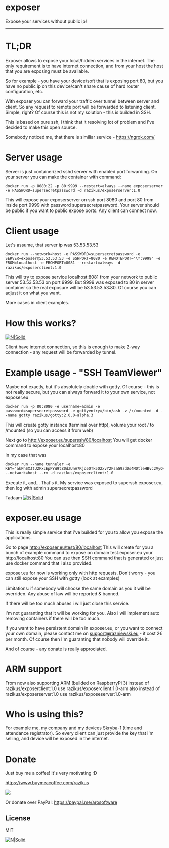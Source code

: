 # exposer
Expose your services without public ip!

---
# TL;DR
Exposer allows to expose your local/hidden services in the internet.
The only requirement is to have internet connection, and from your host the host that you are exposing must be available.

So for example - you have your device/soft that is exposing port 80, but you have no public ip on this device/can't share cause of hard router configuration, etc.

With exposer you can forward your traffic over tunnel between server and client.
So any request to remote port will be forwarded to listening client. Simple, right?
Of course this is not my solution - this is builded in SSH.


This is based on pure ssh, i think that it resolving lot of problem and i've decided to make this open source.

Somebody noticed me, that there is similiar service - https://ngrok.com/

# Server usage
Server is just containerized sshd server with enabled port forwarding.
On your server you can make the container with command:
```
docker run -p 8080:22 -p 80:9999 --restart=always --name exposerserver -e PASSWORD=supersecretpassword -d razikus/exposerserver:1.0
```
This will expose your exposerserver on ssh port 8080 and port 80 from inside port 9999 with password supersecretpassword.
Your server should be public if you want to public expose ports. 
Any client can connect now.

# Client usage
Let's assume, that server ip was 53.53.53.53

```
docker run --network=host -e PASSWORD=supersecretpassword -e SERVER=exposer@53.53.53.53 -e SSHPORT=8080 -e REMOTEPORT="\*:9999" -e FROM=localhost -e FROMPORT=8081 --restart=always -d razikus/exposerclient:1.0
```
This will try to expose service localhost:8081 from your network to public server 53.53.53.53 on port 9999. But 9999 was exposed to 80 in server container so the real exposure will be 53.53.53.53:80. Of course you can adjust it on what you want.

More cases in client examples.

# How this works?
[![N|Solid](https://i.imgur.com/1Su374o.png)](https://i.imgur.com/1Su374o.png)

Client have internet connection, so this is enough to make 2-way connection - any request will be forwarded by tunnel.

# Example usage - "SSH TeamViewer"
Maybe not exactly, but it's absolutely doable with gotty. Of course - this is not really secure, but you can always forward it to your own service, not exposer.eu
```
docker run -p 80:8080 -e username=admin -e password=supersecretpassword -e gottyentry=/bin/ash -v /:/mounted -d --name gotty razikus/gotty:2.0.0-alpha.3
```
This will create gotty instance (terminal over http), volume your root / to /mounted (so you can access it from web)

Next go to http://exposer.eu/superssh/80/localhost
You will get docker command to expose your localhost:80

In my case that was
```
docker run --name tunneler -e KEY="akFhSXJtU2FxcEpPYW9tZ0dZUnA7Kjo5OTk5O2xvY2FsaG9zdDs4MDtleHBvc2VyQHRlc3QyLmV4cG9zZXIuZXU7MzI4OTk=" --network=host --rm -d razikus/exposerclient:1.0
```
Execute it, and... That's it. My service was exposed to superssh.exposer.eu, then log with admin supersecretpassword

Tadaam
[![N|Solid](https://i.imgur.com/skCbOFm.png)](https://i.imgur.com/skCbOFm.png)

# exposer.eu usage
This is really simple service that i've builded for you to allow you expose the applications. 

Go to page http://exposer.eu/test/80/localhost
This will create for you a bunch of example command to expose on domain test.exposer.eu your http://localhost:80
You can use then SSH command that is generated or just use docker command that i also provided.

exposer.eu for now is working only with http requests. Don't worry - you can still expose your SSH with gotty (look at examples)

Limitations: if somebody will choose the same domain as you it will be overriden.
Any abuse of law will be reported & banned.

If there will be too much abuses i will just close this service.

I'm not guaranting that it will be working for you. Also i will implement auto removing containers if there will be too much.

If you want to have persistent domain in exposer.eu, or you want to connect your own domain, please contact me on support@razniewski.eu - it cost 2€ per month. Of course then I'm guaranting that nobody will override it.

And of course - any donate is really approciated.

# ARM support
From now also supporting ARM (builded on RaspberryPi 3)
instead of razikus/exposerclient:1.0 use razikus/exposerclient:1.0-arm
also instead of razikus/exposerserver:1.0 use razikus/exposeserver:1.0-arm

# Who is using this?
For example me, my company and my devices Skryba-1 (time and attendance registrator). So every client can just provide the key that i'm selling, and device will be exposed in the internet.

# Donate

Just buy me a coffee! It's very motivating :D

https://www.buymeacoffee.com/razikus

[<img src="https://www.buymeacoffee.com/assets/img/custom_images/orange_img.png">](https://www.buymeacoffee.com/razikus)


Or donate over PayPal:
https://paypal.me/arosoftware



License
----

MIT



[![N|Solid](https://sklep.razniewski.eu/wp-content/uploads/2018/11/cropped-logs.png)](https://razniewski.eu)
